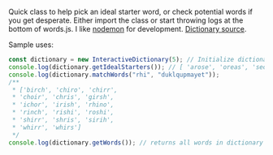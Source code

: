 Quick class to help pick an ideal starter word, or check potential words if you get desperate. Either import the class or start throwing logs at the bottom of words.js. I like [nodemon](https://www.npmjs.com/package/nodemon) for development. [Dictionary source](https://raw.githubusercontent.com/dwyl/english-words/master/words_dictionary.json).

Sample uses:

```js
const dictionary = new InteractiveDictionary(5); // Initialize dictionary of 5 letter words
console.log(dictionary.getIdealStarters()); // [ 'arose', 'oreas', 'seora' ]
console.log(dictionary.matchWords("rhi", "duklqupmayet"));
/**
 * ['birch', 'chiro', 'chirr',
 * 'choir', 'chris', 'girsh',
 * 'ichor', 'irish', 'rhino',
 * 'rinch', 'rishi', 'roshi',
 * 'shirr', 'shris', 'sirih',
 * 'whirr', 'whirs']
 */
console.log(dictionary.getWords()); // returns all words in dictionary
```
